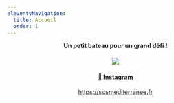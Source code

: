 ```yaml
---
eleventyNavigation:
  title: Accueil
  order: 1
---
```

<p style="text-align: center"><strong>Un petit bateau pour un grand défi !</strong></p><h4 style="text-align: center"><img src="/images/en_course_solidaires_ok.jpg"></h4><h4 style="text-align: center"><a href="https://www.instagram.com/gavino_minitransat/">📸 Instagram</a></h4><p style="text-align: center"><a href="https://sosmediterranee.fr/">https://sosmediterranee.fr</a></p>